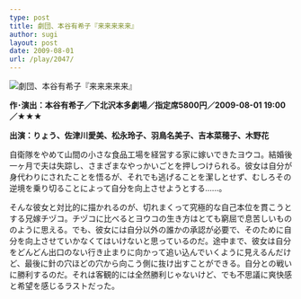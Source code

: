 ```yaml
---
type: post
title: 劇団、本谷有希子『来来来来来』
author: sugi
layout: post
date: 2009-08-01
url: /play/2047/
---
```

<img src="/images/play/20090801.jpg" alt="劇団、本谷有希子『来来来来来』" class="alignleft" />

**作･演出：本谷有希子／下北沢本多劇場／指定席5800円／2009-08-01 19:00／★★★**

**出演：りょう、佐津川愛美、松永玲子、羽鳥名美子、吉本菜穂子、木野花**

自衛隊をやめて山間の小さな食品工場を経営する家に嫁いできたヨウコ。結婚後一ヶ月で夫は失踪し、さまざまなやっかいごとを押しつけられる。彼女は自分が身代わりにされたことを悟るが、それでも逃げることを潔しとせず、むしろその逆境を乗り切ることによって自分を向上させようとする......。

そんな彼女と対比的に描かれるのが、切れまくって究極的な自己本位を貫こうとする兄嫁チヅコ。チヅコに比べるとヨウコの生き方はとても窮屈で息苦しいもののように思える。でも、彼女には自分以外の誰かの承認が必要で、そのために自分を向上させていかなくてはいけないと思っているのだ。途中まで、彼女は自分をどんどん出口のない行き止まりに向かって追い込んでいくように見えるんだけど、最後に針の穴ほどの穴から向こう側に抜け出すことができる。自分との戦いに勝利するのだ。それは客観的には全然勝利じゃないけど、でも不思議に爽快感と希望を感じるラストだった。
